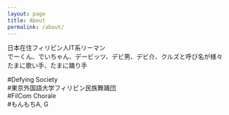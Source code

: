 ```yaml
---
layout: page
title: About
permalink: /about/
---
```


日本在住フィリピン人IT系リーマン  
でーくん、でいちゃん、デービッツ、デビ男、デビ介、クルズと呼び名が様々  
たまに歌い手、たまに踊り手  

\#Defying Society  
\#東京外国語大学フィリピン民族舞踊団  
\#FilCom Chorale  
\#もんもちA, G  
